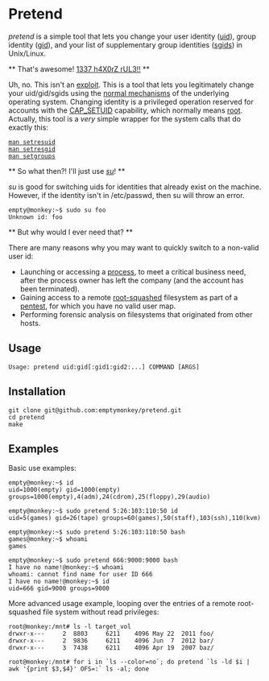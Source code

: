 # Pretend #
_pretend_ is a simple tool that lets you change your user identity ([uid](http://en.wikipedia.org/wiki/User_identifier_%28Unix%29)), group identity ([gid](http://en.wikipedia.org/wiki/Group_identifier)), and your list of supplementary group identities ([sgids](http://en.wikipedia.org/wiki/Group_identifier#Primary_vs._supplementary)) in Unix/Linux.

** That's awesome! [1337 h4X0rZ rUL3!!](http://hackertyper.com/) **

Uh, no. This isn't an [exploit](http://en.wikipedia.org/wiki/Exploit_%28computer_security%29). This is a tool that lets you legitimately change your uid/gid/sgids using the [normal mechanisms](http://en.wikipedia.org/wiki/Syscall) of the underlying operating system. Changing identity is a privileged operation reserved for accounts with the [CAP_SETUID](http://lxr.linux.no/#linux+v3.9.4/include/uapi/linux/capability.h#L132) capability, which normally means [root](http://en.wikipedia.org/wiki/Superuser#Unix_and_Unix-like). Actually, this tool is a *very* simple wrapper for the system calls that do exactly this:

<pre><code><a href="http://linux.die.net/man/2/setresuid">man setresuid</a>
<a href="http://linux.die.net/man/2/setresgid">man setresgid</a>
<a href="http://linux.die.net/man/2/setgroups">man setgroups</a>
</code></pre>


** So what then?! I'll just use _[su](http://linux.die.net/man/1/su)_! **

_su_ is good for switching uids for identities that already exist on the machine. However, if the identity isn't in /etc/passwd, then su will throw an error.

    empty@monkey:~$ sudo su foo
    Unknown id: foo

** But why would I ever need that? **

There are many reasons why you may want to quickly switch to a non-valid user id:
	
* Launching or accessing a [process](http://en.wikipedia.org/wiki/Process_%28computing%29), to meet a critical business need, after the process owner has left the company (and the account has been terminated).
* Gaining access to a remote [root-squashed](http://en.wikipedia.org/wiki/Unix_security#Root_squash) filesystem as part of a [pentest](http://en.wikipedia.org/wiki/Penetration_test), for which you have no valid user map.
* Performing forensic analysis on filesystems that originated from other hosts.


## Usage ##

    Usage: pretend uid:gid[:gid1:gid2:...] COMMAND [ARGS]


## Installation ##

    git clone git@github.com:emptymonkey/pretend.git
    cd pretend
    make


## Examples ##

Basic use examples:

    empty@monkey:~$ id
    uid=1000(empty) gid=1000(empty) groups=1000(empty),4(adm),24(cdrom),25(floppy),29(audio)

    empty@monkey:~$ sudo pretend 5:26:103:110:50 id
    uid=5(games) gid=26(tape) groups=60(games),50(staff),103(ssh),110(kvm)

    empty@monkey:~$ sudo pretend 5:26:103:110:50 bash
    games@monkey:~$ whoami
    games

    empty@monkey:~$ sudo pretend 666:9000:9000 bash
    I have no name!@monkey:~$ whoami
    whoami: cannot find name for user ID 666
    I have no name!@monkey:~$ id
    uid=666 gid=9000 groups=9000

More advanced usage example, looping over the entries of a remote root-squashed file system without read privileges:

    root@monkey:/mnt# ls -l target_vol
    drwxr-x---     2  8803     6211    4096 May 22  2011 foo/
    drwxr-x---     2  9836     6211    4096 Jun  7  2012 bar/
    drwxr-x---     3  7438     6211    4096 Apr 19  2007 baz/

    root@monkey:/mnt# for i in `ls --color=no`; do pretend `ls -ld $i | awk '{print $3,$4}' OFS=:` ls -al; done
